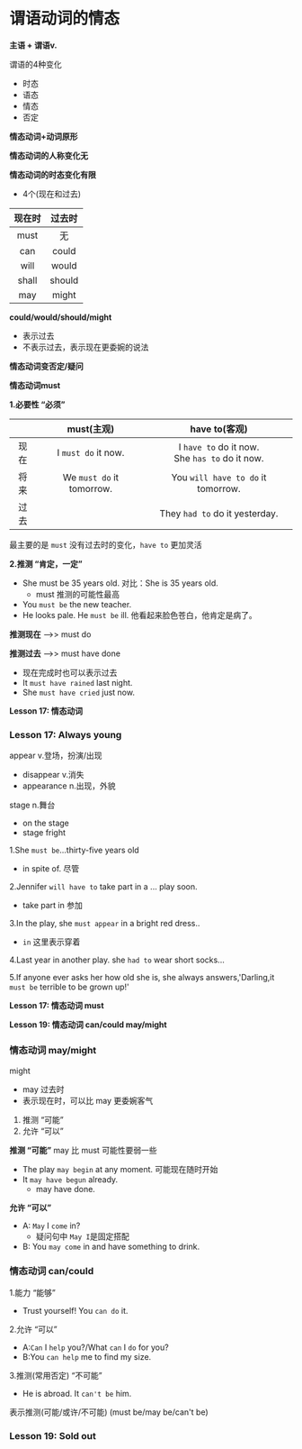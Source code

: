# 谓语动词的情态

**主语 + 谓语v.**

谓语的4种变化
* 时态
* 语态
* 情态
* 否定

**情态动词+动词原形**

**情态动词的人称变化无**

**情态动词的时态变化有限**
* 4个(现在和过去)

|现在时|过去时|
|:-:|:-:|
|must|无|
|can|could|
|will|would|
|shall|should|
|may|might|

**could/would/should/might**
* 表示过去
* 不表示过去，表示现在更委婉的说法

**情态动词变否定/疑问**

**情态动词must**

**1.必要性 “必须”**

||must(主观)|have to(客观)|
|:-:|:-:|:-:|
|现在|I `must do` it now.|I `have to` do it now.<br/> She `has to` do it now.|
|将来|We `must do` it tomorrow.|You `will have to do` it tomorrow.|
|过去||They `had to` do it yesterday.|

最主要的是 `must` 没有过去时的变化，`have to` 更加灵活

**2.推测     “肯定，一定”**
* She must be 35 years old. 对比：She is 35 years old.
  * must 推测的可能性最高
* You `must be` the new teacher.
* He looks pale. He `must be` ill. 他看起来脸色苍白，他肯定是病了。

**推测现在** -->> must do

**推测过去** -->> must have done
  * 现在完成时也可以表示过去
  * It `must have rained` last night.
  * She `must have cried` just now.

**Lesson 17: 情态动词**

### Lesson 17: Always young

appear v.登场，扮演/出现
* disappear v.消失
* appearance n.出现，外貌

stage n.舞台
* on the stage
* stage fright

1.She `must be`...thirty-five years old
  * in spite of. 尽管

2.Jennifer `will have to` take part in a ... play soon.
  * take part in 参加

3.In the play, she `must appear` in a bright red dress..
  * `in` 这里表示穿着

4.Last year in another play. she `had to` wear short socks...

5.If anyone ever asks her how old she is, she always answers,'Darling,it `must be` terrible to be grown up!'

**Lesson 17: 情态动词 must**

**Lesson 19: 情态动词 can/could  may/might**

### 情态动词 may/might
might
* may 过去时
* 表示现在时，可以比 may 更委婉客气

1. 推测  “可能”
2. 允许  “可以”

**推测  “可能”** may 比 must 可能性要弱一些
* The play `may begin` at any moment. 可能现在随时开始
* It `may have begun` already. 
  * may have done.

**允许  “可以”**
* A: `May` I `come` in?
  * 疑问句中 `May I`是固定搭配
* B: You `may come` in and have something to drink.

### 情态动词 can/could
1.能力 “能够”
* Trust yourself! You `can do` it.

2.允许 “可以”
* A:`Can` I `help` you?/What `can` I `do` for you?
* B:You `can help` me to find my size.

3.推测(常用否定) “不可能”
* He is abroad. It `can't be` him.

表示推测(可能/或许/不可能) (must be/may be/can't be)

### Lesson 19: Sold out